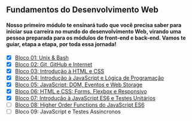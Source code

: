 ## Fundamentos do Desenvolvimento Web

#### Nosso primeiro módulo te ensinará tudo que você precisa saber para iniciar sua carreira no mundo do desenvolvimento Web, virando uma pessoa preparada para os módulos de front-end e back-end. Vamos te guiar, etapa a etapa, por toda essa jornada!

 - [x] [Bloco  01:  Unix & Bash](https://github.com/AntunesGean/Trybe-Exercicios/tree/master/01-FundamentosDevWeb/01-UnixBash)
 - [x] [Bloco  02:  Git, GitHub e Internet](https://github.com/AntunesGean/Trybe-Exercicios/tree/master/01-FundamentosDevWeb/02-Git-GitHub-Internet)
 - [x] [Bloco  03:  Introdução à HTML e CSS](https://github.com/AntunesGean/Trybe-Exercicios/tree/master/01-FundamentosDevWeb/03-IntroducaoHTML-CSS)
 - [x] [Bloco  04:  Introdução à JavaScript e Lógica de Programação](https://github.com/AntunesGean/Trybe-Exercicios/tree/master/01-FundamentosDevWeb/04-IntroducaoJavaScript-LogicaProgramacao)
 - [x] [Bloco  05:  JavaScript: DOM, Eventos e Web Storage](https://github.com/AntunesGean/Trybe-Exercicios/tree/master/01-FundamentosDevWeb/05-JavaScript--DOM-Eventos-WebStorage)
 - [x] [Bloco  06:  HTML e CSS: Forms, Flexbox e Responsivo](https://github.com/AntunesGean/Trybe-Exercicios/tree/master/01-FundamentosDevWeb/06-HTML-CSS--Forms-Flexbox-Responsivo)
 - [x] [Bloco  07:  Introdução à JavaScript ES6 e Testes Unitários](https://github.com/AntunesGean/Trybe-Exercicios/tree/master/01-FundamentosDevWeb/07-IntroducaoJavaScriptES6-TestesUnitarios)
 - [ ] [Bloco  08:  Higher Order Functions do JavaScript ES6](https://github.com/AntunesGean/Trybe-Exercicios/tree/master/01-FundamentosDevWeb/08-HigherOrderFunctionsJavaScriptES6)
 - [ ] Bloco  09:  JavaScript e Testes Assíncronos
